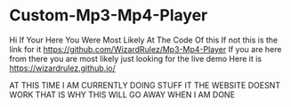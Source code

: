 # Custom-Mp3-Mp4-Player
Hi If Your Here You Were Most Likely At The Code Of this If not this is the link for it https://github.com/WizardRulez/Mp3-Mp4-Player
If you are here from there you are most likely just looking for the live demo Here it is https://wizardrulez.github.io/

AT THIS TIME I AM CURRENTLY DOING STUFF IT THE WEBSITE DOESNT WORK THAT IS WHY THIS WILL GO AWAY WHEN I AM DONE 
